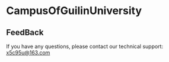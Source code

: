 # CampusOfGuilinUniversity

## FeedBack
If you have any questions, please contact our technical support: x5c95u@163.com

